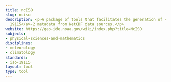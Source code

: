 ```yaml
---
title: ncISO
slug: nciso
description: <p>A package of tools that facilitates the generation of <a href="../standards/iso-19115.html">ISO
  19115</a>-2 metadata from NetCDF data sources.</p>
website: https://geo-ide.noaa.gov/wiki/index.php?title=NcISO
subjects:
- physical-sciences-and-mathematics
disciplines:
- meteorology
- climatology
standards:
- iso-19115
layout: tool
type: tool
---
```


